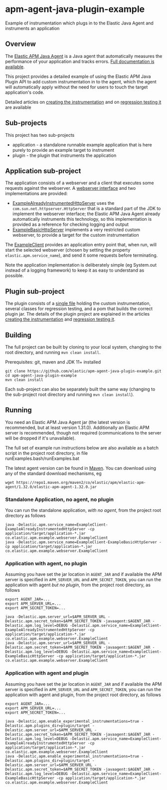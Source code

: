 # apm-agent-java-plugin-example
Example of instrumentation which plugs in to the Elastic Java Agent and instruments an application

## Overview

The [Elastic APM Java Agent](https://github.com/elastic/apm-agent-java/) is a Java agent that automatically measures the performance of your application and tracks errors. [Full documentation is available](https://www.elastic.co/guide/en/apm/agent/java/current/intro.html).

This project provides a detailed example of using the Elastic APM Java Plugin API to add custom instrumentation in to the agent, which the agent will automatically apply without the need for users to touch the target application's code.

Detailed articles on [creating the instrumentation](https://www.elastic.co/blog/create-your-own-instrumentation-with-the-java-agent-plugin) and on [regression testing it](https://www.elastic.co/blog/create-your-own-instrumentation-with-the-java-agent-plugin) are available

## Sub-projects

This project has two sub-projects

* application - a standalone runnable example application that is here purely to provide an example target to instrument  
* plugin - the plugin that instruments the application

## Application sub-project

The application consists of a webserver and a client that executes some requests against the webserver. A [webserver interface](blob/main/application/src/main/java/co/elastic/apm/example/webserver/ExampleHttpServer.java) and two implementations are provided:

* [ExampleAlreadyInstrumentedHttpServer](blob/main/application/src/main/java/co/elastic/apm/example/webserver/ExampleAlreadyInstrumentedHttpServer.java) uses the `com.sun.net.httpserver.HttpServer` that is a standard part of the JDK to implement the webserver interface; the Elastic APM Java Agent already automatically instruments this technology, so this implementation is provided as a reference for checking logging and output
* [ExampleBasicHttpServer](blob/main/application/src/main/java/co/elastic/apm/example/webserver/ExampleBasicHttpServer.java) implements a very restricted custom webserver, to provide a target for the custom instrumentation

The [ExampleClient](blob/main/application/src/main/java/co/elastic/apm/example/webserver/ExampleClient.java) provides an application entry point that, when run, will start the selected webserver (chosen by setting the property `elastic.apm.service_name`), and send it some requests before terminating.

Note the application implementation is deliberately simple (eg System.out instead of a logging framework) to keep it as easy to understand as possible.

## Plugin sub-project

The plugin consists of a [single file](blob/main/plugin/src/main/java/co/elastic/apm/example/webserver/plugin/ExampleHttpServerInstrumentation.java) holding the custom instrumentation, several classes for regression testing, and a pom that builds the correct plugin jar. The details of the plugin project are explained in the articles [creating the instrumentation](https://www.elastic.co/blog/create-your-own-instrumentation-with-the-java-agent-plugin) and [regression testing it](https://www.elastic.co/blog/create-your-own-instrumentation-with-the-java-agent-plugin).

## Building

The full project can be built by cloning to your local system, changing to the root directory, and running `mvn clean install`.

Prerequisites: git, maven and JDK 11+ installed

```aidl
git clone https://github.com/elastic/apm-agent-java-plugin-example.git
cd apm-agent-java-plugin-example
mvn clean install
```

Each sub-project can also be separately built the same way (changing to the sub-project root directory and running `mvn clean install`).

## Running

You need an Elastic APM Java Agent jar (the latest version is recommended, but at least version 1.31.0). Additionally an Elastic APM server is recommended, though not required (communications to the server will be dropped if it's unavailable).

The full set of example run instructions below are also available as a batch script in the project root directory, in file runExamples.bash/runExamples.bat

The latest agent version can be found in [Maven](https://search.maven.org/search?q=g:co.elastic.apm%20AND%20a:elastic-apm-agent). You can download using any of the standard download mechanisms, eg

```aidl
wget https://repo1.maven.org/maven2/co/elastic/apm/elastic-apm-agent/1.32.0/elastic-apm-agent-1.32.0.jar
```

### Standalone Application, no agent, no plugin

You can run the standalone application, *with no agent*, from the project root directory as follows

```aidl
java -Delastic.apm.service_name=ExampleClient-ExampleAlreadyInstrumentedHttpServer -cp application/target/application-*.jar co.elastic.apm.example.webserver.ExampleClient
java -Delastic.apm.service_name=ExampleClient-ExampleBasicHttpServer -cp application/target/application-*.jar co.elastic.apm.example.webserver.ExampleClient
```

### Application with agent, no plugin

Assuming you have set the jar location in `AGENT_JAR` and if available the APM server is specified in `APM_SERVER_URL` and `APM_SECRET_TOKEN`, you can run the application with agent *but no plugin*, from the project root directory, as follows

```aidl
export AGENT_JAR=...
export APM_SERVER_URL=...
export APM_SECRET_TOKEN=...

java -Delastic.apm.server_url=$APM_SERVER_URL -Delastic.apm.secret_token=$APM_SECRET_TOKEN -javaagent:$AGENT_JAR -Delastic.apm.log_level=DEBUG -Delastic.apm.service_name=ExampleClient-ExampleAlreadyInstrumentedHttpServer -cp application/target/application-*.jar co.elastic.apm.example.webserver.ExampleClient
java -Delastic.apm.server_url=$APM_SERVER_URL -Delastic.apm.secret_token=$APM_SECRET_TOKEN -javaagent:$AGENT_JAR -Delastic.apm.log_level=DEBUG -Delastic.apm.service_name=ExampleClient-ExampleBasicHttpServer -cp application/target/application-*.jar co.elastic.apm.example.webserver.ExampleClient
```

### Application with agent and plugin

Assuming you have set the jar location in `AGENT_JAR` and if available the APM server is specified in `APM_SERVER_URL` and `APM_SECRET_TOKEN`, you can run the application with agent and plugin, from the project root directory, as follows

```aidl
export AGENT_JAR=...
export APM_SERVER_URL=...
export APM_SECRET_TOKEN=...

java -Delastic.apm.enable_experimental_instrumentations=true -Delastic.apm.plugins_dir=plugin/target -Delastic.apm.server_url=$APM_SERVER_URL -Delastic.apm.secret_token=$APM_SECRET_TOKEN -javaagent:$AGENT_JAR -Delastic.apm.log_level=DEBUG -Delastic.apm.service_name=ExampleClient-ExampleAlreadyInstrumentedHttpServer -cp application/target/application-*.jar co.elastic.apm.example.webserver.ExampleClient
java -Delastic.apm.enable_experimental_instrumentations=true -Delastic.apm.plugins_dir=plugin/target -Delastic.apm.server_url=$APM_SERVER_URL -Delastic.apm.secret_token=$APM_SECRET_TOKEN -javaagent:$AGENT_JAR -Delastic.apm.log_level=DEBUG -Delastic.apm.service_name=ExampleClient-ExampleBasicHttpServer -cp application/target/application-*.jar co.elastic.apm.example.webserver.ExampleClient
```
